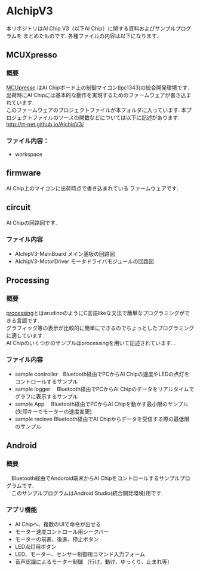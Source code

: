 # AIchipV3

本リポジトリはAI Chip V3（以下AI Chip）に関する資料およびサンプルプログラムを
まとめたものです.  各種ファイルの内容は以下になります.  


## MCUXpresso  

### 概要

[MCUpresso](https://www.nxp.com/jp/support/developer-resources/software-development-tools/mcuxpresso-software-and-tools/mcuxpresso-integrated-development-environment-ide:MCUXpresso-IDE) はAI Chipボード上の制御マイコン(lpc1343)の統合開発環境です.     
出荷時にAI Chipには基本的な動作を実現するためのファームウェアが書き込まれています.  
このファームウェアのプロジェクトファイルが本フォルダに入っています.
本プロジェクトファイルのソースの関数などについては以下に記述があります.  
<http://rt-net.github.io/AIchipV3/>   



### ファイル内容：
 * workspace



## firmware

AI Chip上のマイコンに出荷時点で書き込まれている
ファームウェアです.



## circuit  
AI Chipの回路図です.

### ファイル内容

 * AIchipV3-MainBoard    メイン基板の回路図      
 * AIchipV3-MotorDriver  モータドライバモジュールの回路図



## Processing  

### 概要

[processing](https://processing.org/)とはarudinoのようにC言語likeな文法で簡単なプログラミングができる言語です.   
グラフィック等の表示が比較的に簡単にできるのでちょっとしたプログラミングに適しています.  
AI Chipのいくつかのサンプルはprocessingを用いて記述されています.  .  


### ファイル内容

 * sample controller　Bluetooth経由でPCからAI Chipの速度やLEDの点灯をコントロールするサンプル      
 * sample logger    　Bluetooth経由でPCからAI Chipのデータをリアルタイムでグラフに表示するサンプル
 * sample App       　Bluetooth経由でPCからAI Chipを動かす最小限のサンプル(矢印キーでモーターの速度変更)
 * sample recieve     Bluetooth経由でAI Chipからデータを受信する際の最低限のサンプル




## Android 

### 概要

　Bluetooth経由でAndoroid端末からAI Chipをコントロールするサンプルプログラムです.  
　このサンプルプログラムはAndroid Studio(統合開発環境)用です.

### アプリ機能
  
 * AI Chipへ、複数のUIで命令が出せる  
 * モーター速度コントロール用シークバー  
 * モーターの前進、後進、停止ボタン  
 * LED点灯用ボタン  
 * LED、モーター、センサー制御用コマンド入力フォーム  
 * 音声認識によるモーター制御 （行け、動け、ゆっくり、止まれ等） 

